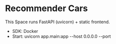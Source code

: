 ﻿# Recommender Cars

This Space runs FastAPI (uvicorn) + static frontend.

- SDK: Docker
- Start: uvicorn app.main:app --host 0.0.0.0 --port 

